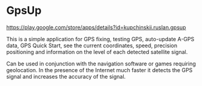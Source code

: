 # GpsUp

https://play.google.com/store/apps/details?id=kupchinskii.ruslan.gpsup

This is a simple application for GPS fixing, testing GPS, auto-update A-GPS data, GPS Quick Start, see the current coordinates, speed, precision positioning and information on the level of each detected satellite signal.

Can be used in conjunction with the navigation software or games requiring geolocation. In the presence of the Internet much faster it detects the GPS signal and increases the accuracy of the signal.
